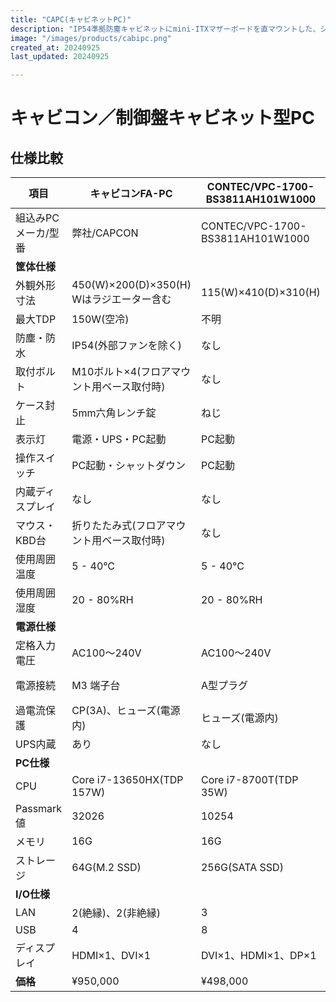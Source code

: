 ```yaml
---
title: "CAPC(キャビネットPC)"
description: "IP54準拠防塵キャビネットにmini-ITXマザーボードを直マウントした、シンFA用PC。独自の冷却システムは、外気を交換することなく、ハイエンドCPUの発熱量に対応します。また冷却液を使わないドライ式のため保守も容易です。入力電圧はAC100〜220Vに対応、UPSも内蔵しており、工場での即使用が可能です。"
image: "/images/products/cabipc.png"
created_at: 20240925
last_updated: 20240925

---
```


# キャビコン／制御盤キャビネット型PC

## 仕様比較

| 項目 | キャビコンFA-PC | CONTEC/VPC-1700-BS3811AH101W1000 | VECOW/SPC-5600 |
|------|----------------|----------------------------------|----------------|
| 組込みPCメーカ/型番 | 弊社/CAPCON | CONTEC/VPC-1700-BS3811AH101W1000 | VECOW/SPC-5600 |
| **筐体仕様** | | | |
| 外観外形寸法 | 450(W)×200(D)×350(H) Wはラジエーター含む | 115(W)×410(D)×310(H) | 209(W)x150(D)x75(D) |
| 最大TDP | 150W(空冷) | 不明 | 65W(空冷) |
| 防塵・防水 | IP54(外部ファンを除く) | なし | IP54 |
| 取付ボルト | M10ボルト×4(フロアマウント用ベース取付時) | なし | M3ボルト×4 |
| ケース封止 | 5mm六角レンチ錠 | ねじ | ねじ |
| 表示灯 | 電源・UPS・PC起動 | PC起動 | PC起動 |
| 操作スイッチ | PC起動・シャットダウン | PC起動 | PC起動 |
| 内蔵ディスプレイ | なし | なし | なし |
| マウス・KBD台 | 折りたたみ式(フロアマウント用ベース取付時) | なし | なし |
| 使用周囲温度 | 5 - 40°C | 5 - 40°C | -25 - 60°C |
| 使用周囲湿度 | 20 - 80%RH | 20 - 80%RH | 5 - 95%RH |
| **電源仕様** | | | |
| 定格入力電圧 | AC100〜240V | AC100〜240V | DC9〜36V AC100〜220V(ACアダプター) |
| 電源接続 | M3 端子台 | A型プラグ | DC:Pheonix Contact 2P AC:A型プラグ |
| 過電流保護 | CP(3A)、ヒューズ(電源内) | ヒューズ(電源内) | 不明 |
| UPS内蔵 | あり | なし | なし |
| **PC仕様** | | | |
| CPU | Core i7-13650HX(TDP 157W) | Core i7-8700T(TDP 35W) | Core i7-8700T(TDP 35W) |
| Passmark値 | 32026 | 10254 | 10254 |
| メモリ | 16G | 16G | 8G |
| ストレージ | 64G(M.2 SSD) | 256G(SATA SSD) | 256G(SATA SSD) |
| **I/O仕様** | | | |
| LAN | 2(絶縁)、2(非絶縁) | 3 | 4 |
| USB | 4 | 8 | 4 |
| ディスプレイ | HDMI×1、DVI×1 | DVI×1、HDMI×1、DP×1 | DVI×1、DP×1 |
| **価格** | ¥950,000 | ¥498,000 | ¥160,000〜250,000 |